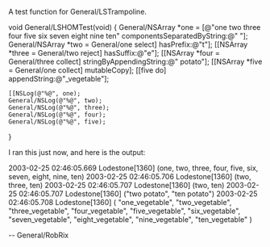 

A test function for General/LSTrampoline.

    
void General/LSHOMTest(void)
{
	General/NSArray *one = [@"one two three four five six seven eight nine ten" componentsSeparatedByString:@" "];
	General/NSArray *two = General/one select] hasPrefix:@"t"];
	[[NSArray *three = General/two reject] hasSuffix:@"e"];
	[[NSArray *four = General/three collect] stringByAppendingString:@" potato"];
	[[NSArray *five = General/one collect] mutableCopy];
	[[five do] appendString:@"_vegetable"];
	
	[[NSLog(@"%@", one);
	General/NSLog(@"%@", two);
	General/NSLog(@"%@", three);
	General/NSLog(@"%@", four);
	General/NSLog(@"%@", five);
}


I ran this just now, and here is the output:

    
2003-02-25 02:46:05.669 Lodestone[1360] (one, two, three, four, five, six, seven, eight, nine, ten)
2003-02-25 02:46:05.706 Lodestone[1360] (two, three, ten)
2003-02-25 02:46:05.707 Lodestone[1360] (two, ten)
2003-02-25 02:46:05.707 Lodestone[1360] ("two potato", "ten potato")
2003-02-25 02:46:05.708 Lodestone[1360] (
    "one_vegetable", 
    "two_vegetable", 
    "three_vegetable", 
    "four_vegetable", 
    "five_vegetable", 
    "six_vegetable", 
    "seven_vegetable", 
    "eight_vegetable", 
    "nine_vegetable", 
    "ten_vegetable"
)


-- General/RobRix
